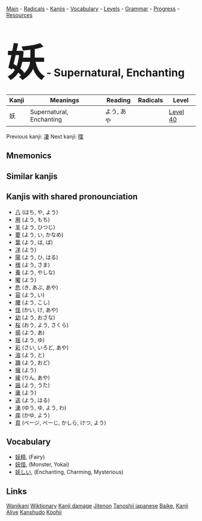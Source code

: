 <style> bigfont {font-size: 100px}</style>
[Main](../README.md) -
[Radicals](../radicals.md) -
[Kanjis](../kanjis.md) -
[Vocabulary](../vocabulary.md) -
[Levels](../levels.md) -
[Grammar](../grammar.md) - 
[Progress](../progress.md) -
[Resources](../resources.md)
# <bigfont> 妖</bigfont> - Supernatural, Enchanting 

| Kanji | Meanings | Reading | Radicals | Level |
| --- | --- | --- | --- | --- |
| 妖 | Supernatural, Enchanting | よう, あや |  | [Level 40](../levels/wk_level40.md) |

Previous kanji: [凄](凄.md) Next kanji: [喋](喋.md) 

## Mnemonics
 


## Similar kanjis
 


## Kanjis with shared pronounciation
 * [八](八.md) (はち, や, よう)
* [用](用.md) (よう, もち)
* [羊](羊.md) (よう, ひつじ)
* [要](要.md) (よう, い, かなめ)
* [葉](葉.md) (よう, は, ば)
* [洋](洋.md) (よう)
* [陽](陽.md) (よう, ひ, はる)
* [様](様.md) (よう, さま)
* [養](養.md) (よう, やしな)
* [曜](曜.md) (よう)
* [危](危.md) (き, あぶ, あや)
* [容](容.md) (よう, い)
* [腰](腰.md) (よう, こし)
* [怪](怪.md) (かい, け, あや)
* [幼](幼.md) (よう, おさな)
* [桜](桜.md) (おう, よう, さくら)
* [揚](揚.md) (よう, あ)
* [揺](揺.md) (よう, ゆ)
* [彩](彩.md) (さい, いろど, あや)
* [溶](溶.md) (よう, と)
* [踊](踊.md) (よう, おど)
* [擁](擁.md) (よう)
* [綾](綾.md) (りん, あや)
* [謡](謡.md) (よう, うた)
* [庸](庸.md) (よう)
* [遥](遥.md) (よう, はる)
* [湧](湧.md) (ゆう, ゆ, よう, わ)
* [痒](痒.md) (かゆ, よう)
* [頁](頁.md) (ページ, ぺーじ, かしら, けつ, よう)



## Vocabulary
 * [妖精](../vocabulary/妖.md), (Fairy)
* [妖怪](../vocabulary/妖.md), (Monster, Yokai)
* [妖しい](../vocabulary/妖.md), (Enchanting, Charming, Mysterious)




## Links 


[Wanikani](https://www.wanikani.com/kanji/妖)
[Wiktionary](https://en.wiktionary.org/wiki/妖)
[Kanji damage](http://www.kanjidamage.com/kanji/search?utf8=✓&q=妖)
[Jitenon](https://jitenon.com/kanji/妖)
[Tanoshii japanese](https://www.tanoshiijapanese.com/dictionary/kanji.cfm?k=妖)
[Baike](https://baike.baidu.com/item/妖),
[Kanji Alive](https://app.kanjialive.com/妖)
[Kanshudo](https://www.kanshudo.com/searchmn?q=妖)
[Koohii](https://kanji.koohii.com/study/kanji/妖)
